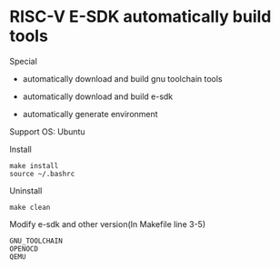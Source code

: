 # RISC-V E-SDK automatically build tools

Special

-   automatically download and build gnu toolchain tools

-   automatically download and build e-sdk

-   automatically generate environment

Support OS: Ubuntu

Install

```
make install
source ~/.bashrc
```

Uninstall
```
make clean
```

Modify e-sdk and other version(In Makefile line 3-5)
```
GNU_TOOLCHAIN
OPENOCD
QEMU
```
